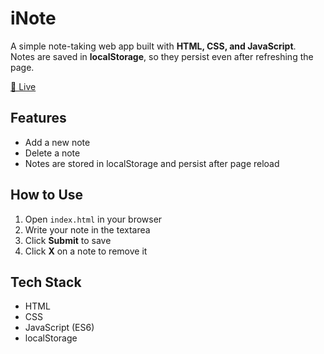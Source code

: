 # iNote

A simple note-taking web app built with **HTML, CSS, and JavaScript**.  
Notes are saved in **localStorage**, so they persist even after refreshing the page.

[🚀 Live](https://esrafil418.github.io/iNote/)

## Features

- Add a new note
- Delete a note
- Notes are stored in localStorage and persist after page reload

## How to Use

1. Open `index.html` in your browser
2. Write your note in the textarea
3. Click **Submit** to save
4. Click **X** on a note to remove it

## Tech Stack

- HTML
- CSS
- JavaScript (ES6)
- localStorage
